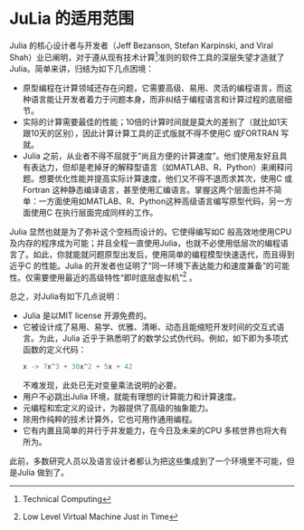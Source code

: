 # JuLia 的适用范围

Julia 的核心设计者与开发者（Jeff Bezanson, Stefan Karpinski, and Viral Shah）业已阐明，对于遵从现有技术计算[^TC]准则的软件工具的深层失望才造就了Julia。简单来讲，归结为如下几点困境：

- 原型编程在计算领域还存在问题，它需要高级、易用、灵活的编程语言，而这种语言能让开发者着力于问题本身，而非纠结于编程语言和计算过程的底层细节。
- 实际的计算需要最佳的性能；10倍的计算时间就是莫大的差别了（就比如1天跟10天的区别），因此计算计算工具的正式版就不得不使用C 或FORTRAN 写就。
- Julia 之前，从业者不得不屈就于“尚且方便的计算速度”。他们使用友好且具有表达力，但却是老掉牙的解释型语言（如MATLAB、R、Python）来阐释问题。想要优化性能并提高实际计算速度，他们又不得不退而求其次，使用C 或 Fortran 这种静态编译语言，甚至使用汇编语言。掌握这两个层面也并不简单：一方面使用如MATLAB、R、Python这种高级语言编写原型代码，另一方面使用C 在执行层面完成同样的工作。

Julia 显然也就是为了弥补这个空档而设计的。它使得编写如C 般高效地使用CPU 及内存的程序成为可能；并且全程一直使用Julia，也就不必使用低层次的编程语言了。如此，你就能就问题原型出发后，使用简单的编程模型快速迭代，而且得到近乎C 的性能。Julia 的开发者也证明了“同一环境下表达能力和速度兼备”的可能性。仅需要使用最近的高级特性“即时底层虚拟机”[^LLVM JIT] 。

总之，对Julia有如下几点说明：

- Julia 是以MIT license 开源免费的。
- 它被设计成了易用、易学、优雅、清晰、动态且能缩短开发时间的交互式语言。为此，Julia 近乎于熟悉明了的数学公式伪代码。例如，如下即为多项式函数的定义代码：
    ```julia
    x -> 7x^3 + 30x^2 + 5x + 42
    ```
    不难发现，此处已无对变量乘法说明的必要。
- 用户不必跳出Julia 环境，就能有理想的计算能力和计算速度。
- 元编程和宏定义的设计，为器提供了高级的抽象能力。
- 除用作纯粹的技术计算外，它也可用作通用编程。
- 它有内置且简单的并行于并发能力，在今日及未来的CPU 多核世界也将大有所为。

此前，多数研究人员以及语言设计者都认为把这些集成到了一个环境里不可能，但是Julia 做到了。


[^TC]: Technical Computing
[^LLVM JIT]: Low Level Virtual Machine Just in Time

